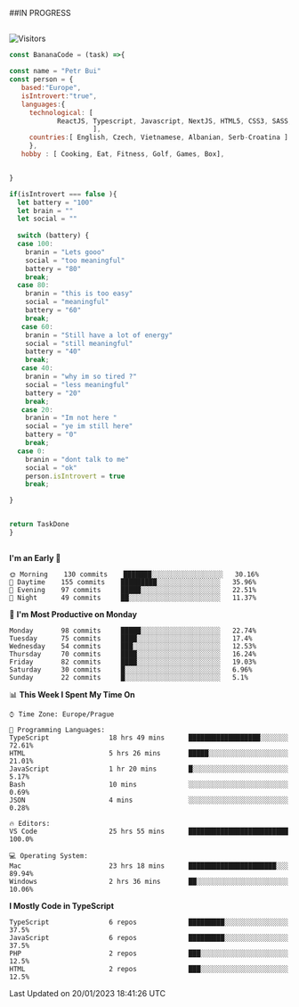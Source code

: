 ##IN PROGRESS
##
![Visitors](https://komarev.com/ghpvc/?username=petrbui&style=for-the-badge&label=Visitors+👀)
```Javascript
const BananaCode = (task) =>{

const name = "Petr Bui"
const person = {
   based:"Europe",
   isIntrovert:"true",
   languages:{
     technological: [ 
            ReactJS, Typescript, Javascript, NextJS, HTML5, CSS3, SASS, Redux, Node, Storybook, Styled-Component
                     ],
     countries:[ English, Czech, Vietnamese, Albanian, Serb-Croatina ]
     },
   hobby : [ Cooking, Eat, Fitness, Golf, Games, Box],


}

if(isIntrovert === false ){
  let battery = "100"
  let brain = ""
  let social = ""
  
  switch (battery) {
  case 100:
    branin = "Lets gooo"
    social = "too meaningful"
    battery = "80"
    break;
  case 80:
    branin = "this is too easy"
    social = "meaningful"
    battery = "60"
    break;
   case 60:
    branin = "Still have a lot of energy"
    social = "still meaningful"
    battery = "40"
    break;
   case 40:
    branin = "why im so tired ?"
    social = "less meaningful"
    battery = "20"
    break;
   case 20:
    branin = "Im not here "
    social = "ye im still here"
    battery = "0"
    break;
  case 0:
    branin = "dont talk to me"
    social = "ok"
    person.isIntrovert = true
    break;

}


return TaskDone
}
```



##
<!--
[![My GitHub stats](https://github-readme-stats.vercel.app/api?username=petrbui&theme=github_dark)](https://github.com/anuraghazra/github-readme-stats)

[![My wakatime stats](https://github-readme-stats.vercel.app/api/wakatime?username=petrbui&theme=github_dark)](https://github.com/anuraghazra/github-readme-stats)
-->
<!--START_SECTION:waka-->
**I'm an Early 🐤** 

```text
🌞 Morning    130 commits    ███████░░░░░░░░░░░░░░░░░░   30.16% 
🌆 Daytime    155 commits    █████████░░░░░░░░░░░░░░░░   35.96% 
🌃 Evening    97 commits     █████░░░░░░░░░░░░░░░░░░░░   22.51% 
🌙 Night      49 commits     ██░░░░░░░░░░░░░░░░░░░░░░░   11.37%

```
📅 **I'm Most Productive on Monday** 

```text
Monday       98 commits     █████░░░░░░░░░░░░░░░░░░░░   22.74% 
Tuesday      75 commits     ████░░░░░░░░░░░░░░░░░░░░░   17.4% 
Wednesday    54 commits     ███░░░░░░░░░░░░░░░░░░░░░░   12.53% 
Thursday     70 commits     ████░░░░░░░░░░░░░░░░░░░░░   16.24% 
Friday       82 commits     ████░░░░░░░░░░░░░░░░░░░░░   19.03% 
Saturday     30 commits     █░░░░░░░░░░░░░░░░░░░░░░░░   6.96% 
Sunday       22 commits     █░░░░░░░░░░░░░░░░░░░░░░░░   5.1%

```


📊 **This Week I Spent My Time On** 

```text
⌚︎ Time Zone: Europe/Prague

💬 Programming Languages: 
TypeScript               18 hrs 49 mins      ██████████████████░░░░░░░   72.61% 
HTML                     5 hrs 26 mins       █████░░░░░░░░░░░░░░░░░░░░   21.01% 
JavaScript               1 hr 20 mins        █░░░░░░░░░░░░░░░░░░░░░░░░   5.17% 
Bash                     10 mins             ░░░░░░░░░░░░░░░░░░░░░░░░░   0.69% 
JSON                     4 mins              ░░░░░░░░░░░░░░░░░░░░░░░░░   0.28%

🔥 Editors: 
VS Code                  25 hrs 55 mins      █████████████████████████   100.0%

💻 Operating System: 
Mac                      23 hrs 18 mins      ██████████████████████░░░   89.94% 
Windows                  2 hrs 36 mins       ██░░░░░░░░░░░░░░░░░░░░░░░   10.06%

```

**I Mostly Code in TypeScript** 

```text
TypeScript               6 repos             █████████░░░░░░░░░░░░░░░░   37.5% 
JavaScript               6 repos             █████████░░░░░░░░░░░░░░░░   37.5% 
PHP                      2 repos             ███░░░░░░░░░░░░░░░░░░░░░░   12.5% 
HTML                     2 repos             ███░░░░░░░░░░░░░░░░░░░░░░   12.5%

```



 Last Updated on 20/01/2023 18:41:26 UTC
<!--END_SECTION:waka-->
